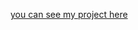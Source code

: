 [you can see my project here](https://66728de8076d6ed79a6666b9--creative-crostata-8d9a9e.netlify.app/)
